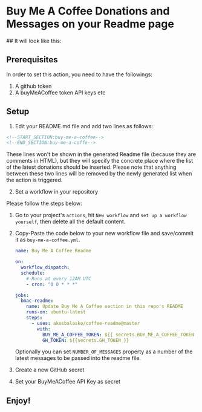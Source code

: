 
# Buy Me A Coffee Donations and Messages on your Readme page


## It will look like this:


## Prerequisites

In order to set this action, you need to have the followings:
1. A github token
2. A buyMeACoffee token
API keys etc

## Setup

1. Edit your README.md file and add two lines as follows: 
```md
<!--START_SECTION:buy-me-a-coffee-->
<!--END_SECTION:buy-me-a-coffe-->
```

These lines won't be shown in the generated Readme file (because they are comments in HTML), but they will specify the concrete place where the list of the latest donations should be inserted. Please note that anything between these two lines will be removed by the newly generated list when the action is triggered.

2. Set a workflow in your repository

Please follow the steps below:

1. Go to your project's `actions`, hit `New workflow` and `set up a workflow yourself`, then delete all the default content.
2. Copy-Paste the code below to your new workflow file and save/commit it as `buy-me-a-coffee.yml`.

   ```yml
   name: Buy Me A Coffee Readme

   on:
     workflow_dispatch:
     schedule:
       # Runs at every 12AM UTC
       - cron: "0 0 * * *"

   jobs:
     bmac-readme:
       name: Update Buy Me A Coffee section in this repo's README
       runs-on: ubuntu-latest
       steps:
         - uses: akosbalasko/coffee-readme@master
           with:
             BUY_ME_A_COFFEE_TOKEN: ${{ secrets.BUY_ME_A_COFFEE_TOKEN }}
             GH_TOKEN: ${{secrets.GH_TOKEN }}
   ```

    Optionally you can set `NUMBER_OF_MESSAGES` property as a number of the latest messages to be passed into the readme file.

3. Create a new GitHub secret
4. Set your BuyMeACoffee API Key as secret


## Enjoy! 


